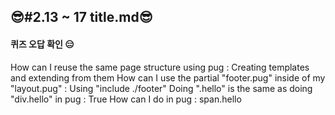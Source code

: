 ## 😎#2.13 ~ 17 title.md😎


#### 퀴즈 오답 확인 😑

How can I reuse the same page structure using pug : Creating templates and extending from them
How can I use the partial "footer.pug" inside of my "layout.pug" : Using "include ./footer"
Doing ".hello" is the same as doing "div.hello" in pug : True
How can I do in pug : span.hello